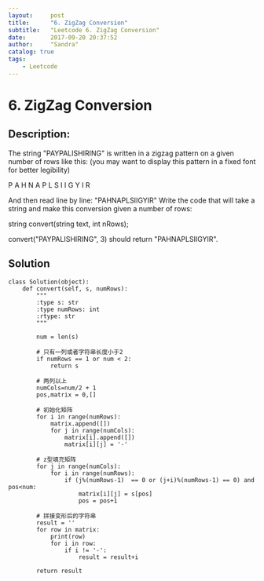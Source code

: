 ```yaml
---
layout:     post
title:      "6. ZigZag Conversion"
subtitle:   "Leetcode 6. ZigZag Conversion"
date:       2017-09-20 20:37:52
author:     "Sandra"
catalog: true
tags:
    - Leetcode
---
```


# 6. ZigZag Conversion

## Description:

The string "PAYPALISHIRING" is written in a zigzag pattern on a given number of rows like this: (you may want to display this pattern in a fixed font for better legibility)

P   A   H   N
A P L S I I G
Y   I   R

And then read line by line: "PAHNAPLSIIGYIR"
Write the code that will take a string and make this conversion given a number of rows:

string convert(string text, int nRows);

convert("PAYPALISHIRING", 3) should return "PAHNAPLSIIGYIR".

## Solution
    class Solution(object):
        def convert(self, s, numRows):
            """
            :type s: str
            :type numRows: int
            :rtype: str
            """
            
            num = len(s)
            
            # 只有一列或者字符串长度小于2
            if numRows == 1 or num < 2:
                return s
            
            # 两列以上      
            numCols=num/2 + 1  
            pos,matrix = 0,[]
            
            # 初始化矩阵
            for i in range(numRows):
                matrix.append([])            
                for j in range(numCols):                               
                    matrix[i].append([])
                    matrix[i][j] = '-'     
            
            # z型填充矩阵
            for j in range(numCols):
                for i in range(numRows):
                    if (j%(numRows-1)  == 0 or (j+i)%(numRows-1) == 0) and pos<num:
                        matrix[i][j] = s[pos]
                        pos = pos+1
            
            # 拼接变形后的字符串
            result = ''
            for row in matrix:
                print(row)
                for i in row:
                    if i != '-':
                        result = result+i      
            
            return result
                    
